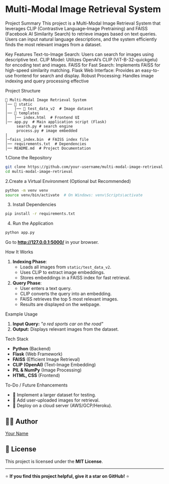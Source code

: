 # Multi-Modal Image Retrieval System

Project Summary
This project is a Multi-Modal Image Retrieval System that leverages CLIP (Contrastive Language–Image Pretraining) and FAISS (Facebook AI Similarity Search) to retrieve images based on text queries. Users can input natural language descriptions, and the system efficiently finds the most relevant images from a dataset.

Key Features
Text-to-Image Search: Users can search for images using descriptive text.
CLIP Model: Utilizes OpenAI’s CLIP (ViT-B-32-quickgelu) for encoding text and images.
FAISS for Fast Search: Implements FAISS for high-speed similarity matching.
Flask Web Interface: Provides an easy-to-use frontend for search and display.
Robust Processing: Handles image indexing and query processing effective

Project Structure
```
📂 Multi-Modal Image Retrieval System
│── 📂 static
│   │── 📂 test_data_v2  # Image dataset
│── 📂 templates
│   │── index.html  # Frontend UI
│── app.py  # Main application script (Flask)
     search.py # search engine
     process.py # image embedded
|
│─faiss_index.bin  # FAISS index file
│── requirements.txt  # Dependencies
│── README.md  # Project Documentation
```


1.Clone the Repository
```sh
git clone https://github.com/your-username/multi-modal-image-retrieval.git
cd multi-modal-image-retrieval
```

2.Create a Virtual Environment (Optional but Recommended)
```sh
python -m venv venv
source venv/bin/activate  # On Windows: venv\Scripts\activate
```

3. Install Dependencies
```sh
pip install -r requirements.txt
```

4. Run the Application
```sh
python app.py
```
Go to **http://127.0.0.1:5000/** in your browser.

 How It Works
1. **Indexing Phase**:
   - Loads all images from `static/test_data_v2`.
   - Uses CLIP to extract image embeddings.
   - Stores embeddings in a FAISS index for fast retrieval.
2. **Query Phase**:
   - User enters a text query.
   - CLIP converts the query into an embedding.
   - FAISS retrieves the top 5 most relevant images.
   - Results are displayed on the webpage.

 Example Usage
1. **Input Query:** _"a red sports car on the road"_
2. **Output:** Displays relevant images from the dataset.

Tech Stack
- **Python** (Backend)
- **Flask** (Web Framework)
- **FAISS** (Efficient Image Retrieval)
- **CLIP (OpenAI)** (Text-Image Embedding)
- **PIL & NumPy** (Image Processing)
- **HTML, CSS** (Frontend)

 To-Do / Future Enhancements
- 🔹 Implement a larger dataset for testing.
- 🔹 Add user-uploaded images for retrieval.
- 🔹 Deploy on a cloud server (AWS/GCP/Heroku).

## 👨‍💻 Author
[Your Name](https://github.com/NhlamoloMaluleke)

## 📜 License
This project is licensed under the **MIT License**.

---
⭐ **If you find this project helpful, give it a star on GitHub!** ⭐

